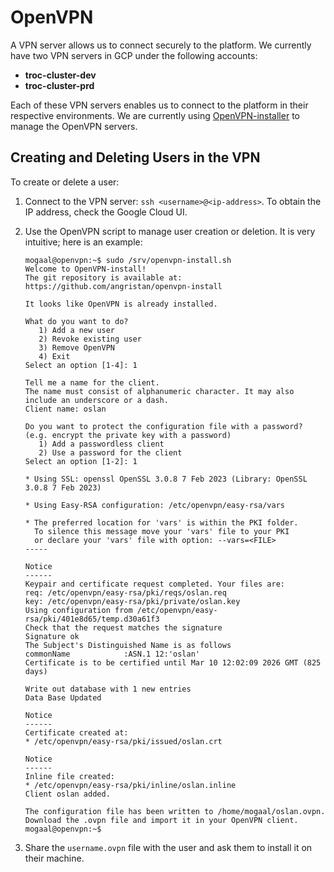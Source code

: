 # OpenVPN

A VPN server allows us to connect securely to the platform. We currently have two VPN servers in GCP under the following accounts:

- **troc-cluster-dev**
- **troc-cluster-prd**

Each of these VPN servers enables us to connect to the platform in their respective environments. We are currently using [OpenVPN-installer](https://github.com/angristan/openvpn-install) to manage the OpenVPN servers.

## Creating and Deleting Users in the VPN

To create or delete a user:

1. Connect to the VPN server: `ssh <username>@<ip-address>`. To obtain the IP address, check the Google Cloud UI.

2. Use the OpenVPN script to manage user creation or deletion. It is very intuitive; here is an example:

    ```shell
    mogaal@openvpn:~$ sudo /srv/openvpn-install.sh 
    Welcome to OpenVPN-install!
    The git repository is available at: https://github.com/angristan/openvpn-install

    It looks like OpenVPN is already installed.

    What do you want to do?
       1) Add a new user
       2) Revoke existing user
       3) Remove OpenVPN
       4) Exit
    Select an option [1-4]: 1

    Tell me a name for the client.
    The name must consist of alphanumeric character. It may also include an underscore or a dash.
    Client name: oslan

    Do you want to protect the configuration file with a password?
    (e.g. encrypt the private key with a password)
       1) Add a passwordless client
       2) Use a password for the client
    Select an option [1-2]: 1

    * Using SSL: openssl OpenSSL 3.0.8 7 Feb 2023 (Library: OpenSSL 3.0.8 7 Feb 2023)

    * Using Easy-RSA configuration: /etc/openvpn/easy-rsa/vars

    * The preferred location for 'vars' is within the PKI folder.
      To silence this message move your 'vars' file to your PKI
      or declare your 'vars' file with option: --vars=<FILE>
    -----

    Notice
    ------
    Keypair and certificate request completed. Your files are:
    req: /etc/openvpn/easy-rsa/pki/reqs/oslan.req
    key: /etc/openvpn/easy-rsa/pki/private/oslan.key
    Using configuration from /etc/openvpn/easy-rsa/pki/401e8d65/temp.d30a61f3
    Check that the request matches the signature
    Signature ok
    The Subject's Distinguished Name is as follows
    commonName            :ASN.1 12:'oslan'
    Certificate is to be certified until Mar 10 12:02:09 2026 GMT (825 days)

    Write out database with 1 new entries
    Data Base Updated

    Notice
    ------
    Certificate created at:
    * /etc/openvpn/easy-rsa/pki/issued/oslan.crt

    Notice
    ------
    Inline file created:
    * /etc/openvpn/easy-rsa/pki/inline/oslan.inline
    Client oslan added.

    The configuration file has been written to /home/mogaal/oslan.ovpn.
    Download the .ovpn file and import it in your OpenVPN client.
    mogaal@openvpn:~$
    ```


3. Share the `username.ovpn` file with the user and ask them to install it on their machine.


